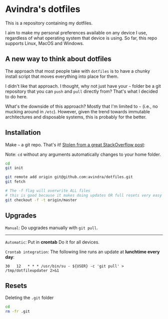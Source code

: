 # Avindra's dotfiles

This is a repository containing my dotfiles.

I aim to make my personal preferences available on any device I use, regardless of what operating system that device is using. So far, this repo supports Linux, MacOS and Windows.

## A new way to think about dotfiles

The approach that most people take with `dotfiles` is to have a chunky install script that moves everything into place for them.

I didn't like that approach. I thought, why not just have your `~` folder be a git repository that you can `push` and `pull` directly from? That's what I decided to do here.

What's the downside of this approach? Mostly that I'm limited to `~` (i.e., no mucking around in `/etc`). However, given the trend towards immutable architectures and disposable systems, this is probably for the better.

## Installation

Make `~` a git repo. That's it! [Stolen from a great StackOverflow post](http://stackoverflow.com/a/18999726/270302):

Note: `cd` without any arguments automatically changes to your home folder.

```bash
cd
git init

git remote add origin git@github.com:avindra/dotfiles.git
git fetch

# The -f flag will overwrite ALL files
# this is good because it makes doing updates OR full resets very easy
git checkout -f -t origin/master
```


## Upgrades

`Manual`: Do upgrades manually with `git pull`.

---

`Automatic`: Put in __crontab__ Do it for all devices.


`Crontab integration`: The following line runs an update at **lunchtime every day**:


```cron
30   12   * * * /usr/bin/su - ${USER} -c 'git pull' > /tmp/dotfileupdater 2>&1
```


## Resets

Deleting the `.git` folder 

```bash
cd
rm -fr .git
```
